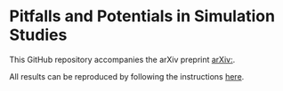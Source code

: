 # Pitfalls and Potentials in Simulation Studies

This GitHub repository accompanies the arXiv preprint [arXiv:<number>](link).

All results can be reproduced by following the instructions
[here](./reproduce-results/README.md).

